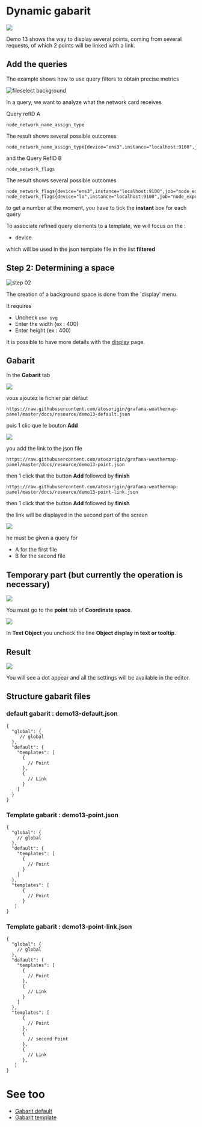 # Dynamic gabarit

[![](../../screenshots/other/Go-back.png)](README.md)



Demo 13 shows the way to display several points, coming from several requests, of which 2 points will be linked with a link.


## Add the queries

The example shows how to use query filters to obtain precise metrics

![fileselect background](../../screenshots/demo/tutorial13/query.png)

In a query, we want to analyze what the network card receives

Query refID A

```
node_network_name_assign_type

```

The result shows several possible outcomes

```
node_network_name_assign_type{device="ens3",instance="localhost:9100",job="node_exporter"}

```

and the Query RefID B

```
node_network_flags
```

The result shows several possible outcomes

```
node_network_flags{device="ens3",instance="localhost:9100",job="node_exporter"}
node_network_flags{device="lo",instance="localhost:9100",job="node_exporter"}

```

to get a number at the moment, you have to tick the **instant** box for each query

To associate refined query elements to a template, we will focus on the :

- device

which will be used in the json template file in the list **filtered**

## Step 2: Determining a space

![step 02](../../screenshots/demo/tutorial13/display.png)

The creation of a background space is done from the `display' menu.

It requires

- Uncheck `use svg`
- Enter the width (ex : 400)
- Enter height (ex : 400)

It is possible to have more details with the [display](../editor/display.md) page.



## Gabarit

In the **Gabarit** tab

![](../../screenshots/demo/tutorial13/demo13-0.png)

vous ajoutez le fichier par défaut

```
https://raw.githubusercontent.com/atosorigin/grafana-weathermap-panel/master/docs/resource/demo13-default.json

```

puis 1 clic que le bouton **Add**

![](../../screenshots/demo/tutorial13/demo13-1.png)

you add the link to the json file

```
https://raw.githubusercontent.com/atosorigin/grafana-weathermap-panel/master/docs/resource/demo13-point.json

```

then 1 click that the button **Add** followed by **finish**

```
https://raw.githubusercontent.com/atosorigin/grafana-weathermap-panel/master/docs/resource/demo13-point-link.json

```

then 1 click that the button **Add** followed by **finish**

the link will be displayed in the second part of the screen

![](../../screenshots/demo/tutorial13/demo13-2.png)

he must be given a query for

- A for the first file
- B for the second file

## Temporary part (but currently the operation is necessary)

![](../../screenshots/demo/tutorial13/tmp13-0.png)

You must go to the **point** tab of **Coordinate space**.

![](../../screenshots/demo/tutorial13/tmp13-1.png)

In **Text Object** you uncheck the line **Object display in text or tooltip**.

## Result

![](../../screenshots/demo/tutorial13/result.png)

You will see a dot appear and all the settings will be available in the editor.


## Structure gabarit files


### default gabarit : demo13-default.json

```
{
  "global": {
     // global
  },
  "default": {
    "templates": [
      {
        // Point 
      },
      {
        // Link
      }     
    ]
  }
}

```

### Template gabarit : demo13-point.json


```
{
  "global": {
    // global
  },
  "default": {
    "templates": [
      {
        // Point 
      }
    ]  
  },
  "templates": [
      {
        // Point
      } 
   ]
}

```


### Template gabarit : demo13-point-link.json


```
{
  "global": {
    // global
  },
  "default": {
    "templates": [
      {
        // Point
      },
      {
        // Link
      }      
    ]  
  },
  "templates": [
      {
        // Point 
      }, 
      {
        // second Point 
      },       
      {
        // Link
      },      
   ]
}

```


# See too

- [Gabarit default](../appendix/gabarit-default.md)
- [Gabarit template](../appendix/gabarit-template.md)


